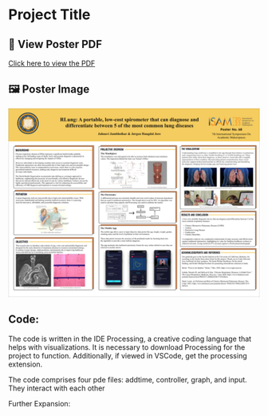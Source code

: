 
# Project Title

## 📄 View Poster PDF
[Click here to view the PDF](ISAM-2023-Student-Poster-rlung_FINAL1.pdf)

## 🖼️ Poster Image
![rLung Poster](rLung_Poster.png)

## Code:
The code is written in the IDE Processing, a creative coding language that helps with visualizations. It is necessary to download Processing for the project to function. Additionally, if viewed in VSCode, get the processing extension.

The code comprises four pde files: addtime, controller, graph, and input. They interact with each other

Further Expansion:




